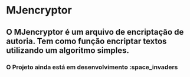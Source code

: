 # MJencryptor
## O MJencryptor é um arquivo de encriptação de autoria. Tem como função encriptar textos utilizando um algoritmo simples.



### O Projeto ainda está em desenvolvimento :space_invaders
